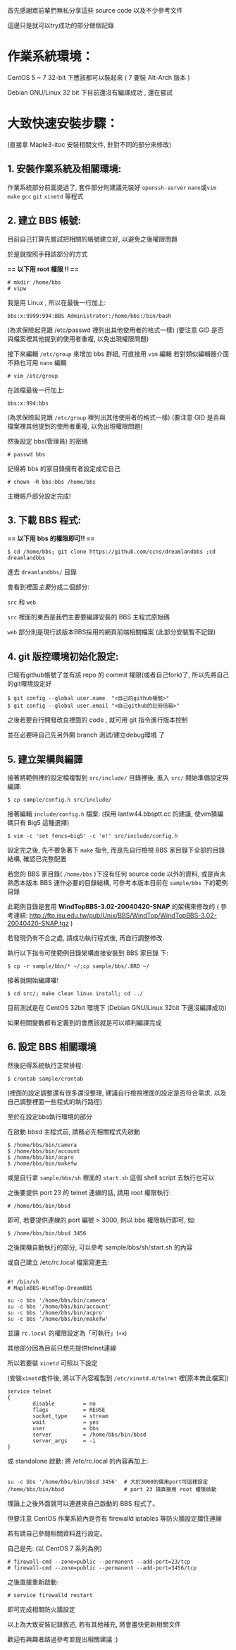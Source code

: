 
首先感謝眾前輩們無私分享這些 source code 以及不少參考文件

這邊只是就可以try成功的部分做個記錄


# 作業系統環境：

CentOS 5 ~ 7 32-bit 下應該都可以裝起來 ( 7 要裝 Alt-Arch 版本 )

Debian GNU/Linux 32 bit 下目前還沒有編譯成功 , 還在嘗試


# 大致快速安裝步驟：
(直接拿 Maple3-itoc 安裝相關文件, 針對不同的部分來修改)


## 1. 安裝作業系統及相關環境:

作業系統部分前面提過了,
套件部分則建議先裝好 `openssh-server` `nano`或`vim` `make` `gcc` `git` `xinetd` 等程式


## 2. 建立 BBS 帳號:

目前自己打算先嘗試把相關的帳號建立好, 以避免之後權限問題

於是就按照手冊該部分的方式

**== 以下用 root 權限 !! ==**

```
# mkdir /home/bbs
# vipw
```

我是用 Linux , 所以在最後一行加上:

```
bbs:x:9999:994:BBS Administrator:/home/bbs:/bin/bash
```

(為求保險起見跟 /etc/passwd 裡列出其他使用者的格式一樣)
(要注意 GID 是否與檔案裡其他提到的使用者重複, 以免出現權限問題)


接下來編輯 `/etc/group` 來增加 bbs 群組, 可直接用 `vim` 編輯
若對類似編輯器介面不熟也可用 `nano` 編輯

```
# vim /etc/group
```
在該檔最後一行加上:

```
bbs:x:994:bbs
```

(為求保險起見跟 `/etc/group` 裡列出其他使用者的格式一樣)
(要注意 GID 是否與檔案裡其他提到的使用者重複, 以免出現權限問題)

然後設定 bbs(管理員) 的密碼

```
# passwd bbs
```

記得將 bbs 的家目錄擁有者設定成它自己

```
# chown -R bbs:bbs /home/bbs
```

主機帳戶部分設定完成!

## 3. 下載 BBS 程式:

**== 以下用 bbs 的權限即可!! ==**

```
$ cd /home/bbs; git clone https://github.com/ccns/dreamlandbbs ;cd dreamlandbbs
```

進去 `dreamlandbbs/` 目錄

會看到裡面*主要*分成二個部分:

`src` 和 `web`

`src` 裡面的東西是我們主要要編譯安裝的 BBS 主程式原始碼

`web` 部分則是現行該版本BBS採用的網頁前端相關檔案 (此部分安裝暫不記錄)


## 4. git 版控環境初始化設定:

已經有github帳號了並有該 repo 的 commit 權限(或者自己fork)了, 所以先將自己的git環境設定好

```
$ git config --global user.name  "<自己的github帳號>" 
$ git config --global user.email "<自己github的註冊信箱>"
```

之後若要自行開發改良裡面的 code , 就可用 git 指令進行版本控制

並在必要時自己先另外開 branch 測試/建立debug環境 了

## 5. 建立架構與編譯
接著將範例裡的設定檔複製到 `src/include/` 目錄裡後, 進入 `src/` 開始準備設定與編譯:

```
$ cp sample/config.h src/include/
```

接著編輯 `include/config.h` 檔案:
(採用 lantw44.bbs<at>ptt.cc 的建議, 使vim猜編碼只有 Big5 這種選擇)

```
$ vim -c 'set fencs=big5' -c 'e!' src/include/config.h
```

設定完之後, 先不要急著下 `make` 指令, 而是先自行檢視 BBS 家目錄下全部的目錄結構, 確認已完整配置


若您的 BBS 家目錄( `/home/bbs` )下沒有任何 source code 以外的資料, 
或是尚未熟悉本版本 BBS 運作必要的目錄結構, 可參考本版本目前在 `sample/bbs` 下的範例目錄

此範例目錄是套用 **WindTopBBS-3.02-20040420-SNAP** 的架構來修改的
( 參考連結: http://ftp.isu.edu.tw/pub/Unix/BBS/WindTop/WindTopBBS-3.02-20040420-SNAP.tgz )

若發現仍有不合之處, 請成功執行程式後, 再自行調整修改.

執行以下指令可使範例目錄架構直接安裝到 BBS 家目錄 下:

```
$ cp -r sample/bbs/* ~/;cp sample/bbs/.BRD ~/
```

接著就開始編譯囉!

```
$ cd src/; make clean linux install; cd ../
```

目前測試是在 CentOS 32bit 環境下 (Debian GNU/Linux 32bit 下還沒編譯成功)

如果相關變數都有定義到的會應該就是可以順利編譯完成

## 6. 設定 BBS 相關環境

然後記得系統執行正常排程:
```
$ crontab sample/crontab
```
(裡面的設定調整還有很多還沒整理,
 建議自行檢視裡面的設定是否符合需求, 以及自己調整裡面一些程式的執行路徑)

至於在設定bbs執行環境的部分

在啟動 bbsd 主程式前, 請務必先相關程式先啟動

```
$ /home/bbs/bin/camera
$ /home/bbs/bin/account
$ /home/bbs/bin/acpro
$ /home/bbs/bin/makefw
```

或是自行拿 `sample/bbs/sh` 裡面的 `start.sh` 這個 shell script 去執行也可以

之後要提供 port 23 的 telnet 連線的話, 請用 root 權限執行:
```
# /home/bbs/bin/bbsd
```
即可, 若要提供連線的 port 編號 > 3000, 則以 bbs 權限執行即可, 如:
```
$ /home/bbs/bin/bbsd 3456
```
之後開機自動執行的部分, 可以參考 sample/bbs/sh/start.sh 的內容

或自己建立 /etc/rc.local 檔案寫進去:

```

#! /bin/sh
# MapleBBS-WindTop-DreamBBS

su -c bbs '/home/bbs/bin/camera'
su -c bbs '/home/bbs/bin/account'
su -c bbs '/home/bbs/bin/acpro'
su -c bbs '/home/bbs/bin/makefw'

```

並讓 `rc.local` 的權限設定為「可執行」(`+x`)


其他部分因為目前只想先提供telnet連線

所以若要裝 `xinetd` 可照以下設定

(安裝`xinetd`套件後, 將以下內容複製到 `/etc/xinetd.d/telnet` 裡[原本無此檔案])

```
service telnet
{
        disable         = no
        flags           = REUSE
        socket_type     = stream
        wait            = yes
        user            = bbs
        server          = /home/bbs/bin/bbsd
        server_args     = -i
}
```


或 standalone 啟動: 將 /etc/rc.local 的內容再加上:

```

su -c bbs '/home/bbs/bin/bbsd 3456'  # 大於3000的備用port可這樣設定
/home/bbs/bin/bbsd                   # port 23 請直接用 root 權限啟動

```

理論上之後外面就可以連進來自己啟動的 BBS 程式了。


但要注意 CentOS 作業系統內是否有 firewalld iptables 等防火牆設定擋住連線

若有請自己參閱相關資料進行設定。

自己是先: (以 CentOS 7 系列為例)

```
# firewall-cmd --zone=public --permanent --add-port=23/tcp
# firewall-cmd --zone=public --permanent --add-port=3456/tcp
```

之後直接重新啟動:
```
# service firewalld restart 
```
即可完成相關防火牆設定


以上為大致安裝記錄敘述, 若有其他補充, 將會盡快更新相關文件

歡迎有興趣者路過參考並提出相關建議 :)
